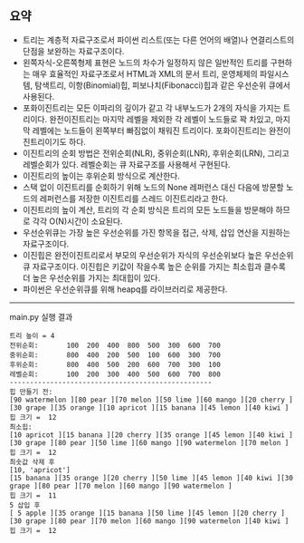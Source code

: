 ## 요약
- 트리는 계층적 자료구조로서 파이썬 리스트(또는 다른 언어의 배열)나 연결리스트의 단점을 보완하는 자료구조이다.
- 왼쪽자식-오른쪽형제 표현은 노드의 차수가 일정하지 않은 일반적인 트리를 구현하는 매우 효율적인 자료구조로서 HTML과 XML의 문서 트리, 운영체제의 파일시스템, 탐색트리, 이항(Binomial)힙, 피보나치(Fibonacci)힙과 같은 우선순위 큐에서 사용된다.
- 포화이진트리는 모든 이파리의 깊이가 같고 각 내부노드가 2개의 자식을 가지는 트리이다. 완전이진트리는 마지막 레벨을 제외한 각 레벨이 노드들로 꽉 차있고, 마지막 레벨에는 노드들이 왼쪽부터 빠짐없이 채워진 트리이다. 포화이진트리는 완전이진트리이기도 하다.
- 이진트리의 순회 방법은 전위순회(NLR), 중위순회(LNR), 후위순회(LRN), 그리고 레벨순회가 있다. 레벨순회는 큐 자료구조를 사용해서 구현된다.
- 이진트리의 높이는 후위순회 방식으로 계산한다.
- 스택 없이 이진트리를 순회하기 위해 노드의 None 레퍼런스 대신 다음에 방문할 노드의 레퍼런스를 저장한 이진트리를 스레드 이진트리라고 한다.
- 이진트리의 높이 계산, 트리의 각 순회 방식은 트리의 모든 노드들을 방문해야 하므로 각각 O(N)시간이 소요된다.
- 우선순위큐는 가장 높은 우선순위를 가진 항목을 접근, 삭제, 삽입 연산을 지원하는 자료구조이다.
- 이진힙은 완전이진트리로서 부모의 우선순위가 자식의 우선순위보다 높은 우선순위큐 자료구조이다. 이진힙은 키값이 작을수록 높은 순위를 가지는 최소힙과 클수록 더 높은 우선순위를 가지는 최대힙이 있다.
- 파이썬은 우선순위큐를 위해 heapq를 라이브러리로 제공한다.

---
main.py 실행 결과
```
트리 높이 = 4
전위순회:       100  200  400  800  500  300  600  700  
중위순회:       800  400  200  500  100  600  300  700  
후위순회:       800  400  500  200  600  700  300  100  
레벨순회:       100  200  300  400  500  600  700  800
--------------------------------------------------
힙 만들기 전:
[90 watermelon ][80 pear ][70 melon ][50 lime ][60 mango ][20 cherry ][30 grape ][35 orange ][10 apricot ][15 banana ][45 lemon ][40 kiwi ]
힙 크기 =  12
최소힙:
[10 apricot ][15 banana ][20 cherry ][35 orange ][45 lemon ][40 kiwi ][30 grape ][80 pear ][50 lime ][60 mango ][90 watermelon ][70 melon ]
힙 크기 =  12
최솟값 삭제 후
[10, 'apricot']
[15 banana ][35 orange ][20 cherry ][50 lime ][45 lemon ][40 kiwi ][30 grape ][80 pear ][70 melon ][60 mango ][90 watermelon ]
힙 크기 =  11
5 삽입 후
[ 5 apple ][35 orange ][15 banana ][50 lime ][45 lemon ][20 cherry ][30 grape ][80 pear ][70 melon ][60 mango ][90 watermelon ][40 kiwi ]
힙 크기 =  12
```